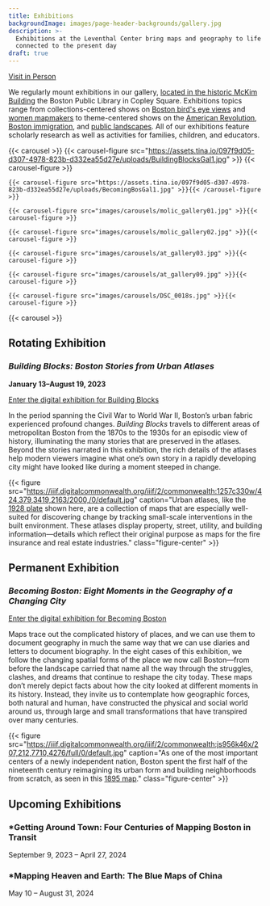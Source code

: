 ```yaml
---
title: Exhibitions
backgroundImage: images/page-header-backgrounds/gallery.jpg
description: >-
  Exhibitions at the Leventhal Center bring maps and geography to life on themes
  connected to the present day
draft: true
---
```


<p class="text-center"> <a class="btn btn-primary btn-primary-outline mb-2" href="./visit"><i class="fas fa-walking me-1"></i> Visit in Person</a>

We regularly mount exhibitions in our gallery, [located in the historic McKim Building](about/hours-directions) the Boston Public Library in Copley Square. Exhibitions topics range from collections-centered shows on [Boston bird's eye views](https://collections.leventhalmap.org/exhibits/16) and [women mapmakers](https://collections.leventhalmap.org/exhibits/6) to theme-centered shows on the [American Revolution](https://collections.leventhalmap.org/exhibits/3), [Boston immigration](https://collections.leventhalmap.org/exhibits/19), and [public landscapes](https://collections.leventhalmap.org/exhibits/19). All of our exhibitions feature scholarly research as well as activities for families, children, and educators.

{{\< carousel >}} {{\< carousel-figure src="https://assets.tina.io/097f9d05-d307-4978-823b-d332ea55d27e/uploads/BuildingBlocksGal1.jpg" >}} {{\< carousel-figure >}}

```
{{< carousel-figure src="https://assets.tina.io/097f9d05-d307-4978-823b-d332ea55d27e/uploads/BecomingBosGal1.jpg" >}}{{< /carousel-figure >}}

{{< carousel-figure src="images/carousels/molic_gallery01.jpg" >}}{{< carousel-figure >}}

{{< carousel-figure src="images/carousels/molic_gallery02.jpg" >}}{{< carousel-figure >}}

{{< carousel-figure src="images/carousels/at_gallery03.jpg" >}}{{< carousel-figure >}}

{{< carousel-figure src="images/carousels/at_gallery09.jpg" >}}{{< carousel-figure >}}

{{< carousel-figure src="images/carousels/DSC_0018s.jpg" >}}{{< carousel-figure >}}
```

{{\< carousel >}}

<!-- ## Currently on Exhibit -->

## Rotating Exhibition

### *Building Blocks: Boston Stories from Urban Atlases*

**January 13–August 19, 2023**

<a class="btn btn-outline-primary btn-block" href="https://www.leventhalmap.org/digital-exhibitions/building-blocks/"><i class="fas fa-images me-2"></i>Enter the digital exhibition for Building Blocks</a>

In the period spanning the Civil War to World War II, Boston’s urban fabric experienced profound changes. *Building Blocks* travels to different areas of metropolitan Boston from the 1870s to the 1930s for an episodic view of history, illuminating the many stories that are preserved in the atlases. Beyond the stories narrated in this exhibition, the rich details of the atlases help modern viewers imagine what one’s own story in a rapidly developing city might have looked like during a moment steeped in change.

{{\< figure src="https://iiif.digitalcommonwealth.org/iiif/2/commonwealth:1257c330w/424,379,3419,2163/2000,/0/default.jpg" caption="Urban atlases, like the [1928 plate](https://collections.leventhalmap.org/search/commonwealth:1257c3294) shown here, are a collection of maps that are especially well-suited for discovering change by tracking small-scale interventions in the built environment. These atlases display property, street, utility, and building information—details which reflect their original purpose as maps for the fire insurance and real estate industries." class="figure-center" >}}

## Permanent Exhibition

### *Becoming Boston: Eight Moments in the Geography of a Changing City*

<a class="btn btn-outline-primary btn-block" href="https://www.leventhalmap.org/digital-exhibitions/becoming-boston/"><i class="fas fa-images me-2"></i>Enter the digital exhibition for Becoming Boston</a>

Maps trace out the complicated history of places, and we can use them to document geography in much the same way that we can use diaries and letters to document biography. In the eight cases of this exhibition, we follow the changing spatial forms of the place we now call Boston—from before the landscape carried that name all the way through the struggles, clashes, and dreams that continue to reshape the city today. These maps don’t merely depict facts about how the city looked at different moments in its history. Instead, they invite us to contemplate how geographic forces, both natural and human, have constructed the physical and social world around us, through large and small transformations that have transpired over many centuries.

{{\< figure src="https://iiif.digitalcommonwealth.org/iiif/2/commonwealth:js956k46x/207,212,7710,4276/full/0/default.jpg" caption="As one of the most important centers of a newly independent nation, Boston spent the first half of the nineteenth century reimagining its urban form and building neighborhoods from scratch, as seen in this [1895 map](https://collections.leventhalmap.org/search/commonwealth:js956k45n)." class="figure-center" >}}

## Upcoming Exhibitions

### \*Getting Around Town: Four Centuries of Mapping Boston in Transit

September 9, 2023 – April 27, 2024

### \*Mapping Heaven and Earth: The Blue Maps of China

May 10 – August 31, 2024
